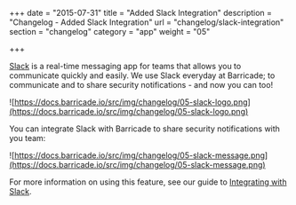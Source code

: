 +++
date = "2015-07-31"
title = "Added Slack Integration"
description = "Changelog - Added Slack Integration"
url = "changelog/slack-integration"
section = "changelog"
category = "app"
weight = "05"

+++

[Slack](https://docs.barricade.io/using-barricade/#slack) is a real-time messaging app for teams that allows you to communicate quickly and easily. We use Slack everyday at Barricade; to communicate and to share security notifications - and now you can too!

![https://docs.barricade.io/src/img/changelog/05-slack-logo.png](https://docs.barricade.io/src/img/changelog/05-slack-logo.png)

You can integrate Slack with Barricade to share security notifications with you team:

![https://docs.barricade.io/src/img/changelog/05-slack-message.png](https://docs.barricade.io/src/img/changelog/05-slack-message.png)

For more information on using this feature, see our guide to [Integrating with Slack](https://docs.barricade.io/using-barricade/#slack).